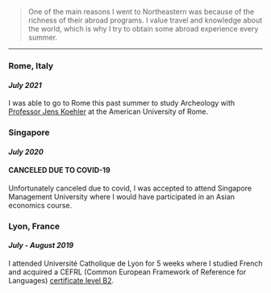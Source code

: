 
>One of the main reasons I went to Northeastern was because of the richness of their abroad programs. I value travel and knowledge about the world, which is why I try to obtain some abroad experience every summer.

---

### Rome, Italy
#### *July 2021*

I was able to go to Rome this past summer to study Archeology with [Professor Jens Koehler](https://news.johncabot.edu/2021/09/archaeology-jens-koehler/) at the American University of Rome.

### Singapore
#### *July 2020*
#### CANCELED DUE TO COVID-19

Unfortunately canceled due to covid, I was accepted to attend Singapore Management University where I would have participated in an Asian economics course.

### Lyon, France
#### *July - August 2019*

I attended Université Catholique de Lyon for 5 weeks where I studied French and acquired a CEFRL (Common European Framework of Reference for Languages) [certificate level B2](https://www.victorias.fr/dossiers/niveaux-langue/french-cefr-levels.html).



